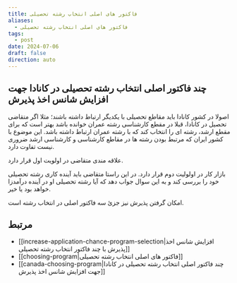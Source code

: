 ```yaml
---
title: فاکتور های اصلی انتخاب رشته تحصیلی
aliases:
  - فاکتور های اصلی انتخاب رشته تحصیلی
tags:
  - post
date: 2024-07-06
draft: false
direction: auto
---
```


## چند فاکتور اصلی انتخاب رشته تحصیلی در کانادا جهت افزایش شانس اخذ پذیرش

اصولا در کشور کانادا باید مقاطع تحصیلی با یکدیگر ارتباط داشته باشند؛ مثلا اگر متقاضی تحصیل در کانادا، قبلا در مقطع کارشناسی رشته عمران خوانده باشد بهتر است که برای مقطع ارشد، رشته ای را انتخاب کند که با رشته عمران ارتباط داشته باشد. این موضوع با کشور ایران که مرتبط بودن رشته ها در مقاطع کارشناسی و کارشناسی ارشد ضروری نیست تفاوت دارد. 

علاقه مندی متقاضی در اولویت اول قرار دارد. 

بازار کار در اولولیت دوم قرار دارد. در این راستا متقاضی باید آینده کاری رشته تحصیلی خود را بررسی کند و به این سوال جواب دهد که آیا رشته تحصیلی او در آینده درآمدزا خواهد بود یا خیر. 

امکان گرفتن پذیرش نیز جزئ سه فاکتور اصلی در انتخاب رشته است. 

## مرتبط

- [[increase-application-chance-program-selection|افزایش شانس اخذ پذیرش با چند فاکتور انتخاب رشته تحصیلی]]
- [[choosing-program|فاکتور های اصلی انتخاب رشته تحصیلی]]
- [[canada-choosing-program|چند فاکتور اصلی انتخاب رشته تحصیلی در کانادا جهت افزایش شانس اخذ پذیرش]]